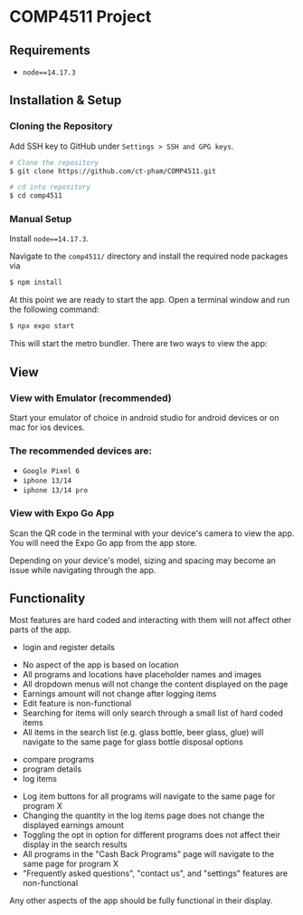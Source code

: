 # COMP4511 Project
## Requirements

* `node==14.17.3`

## Installation & Setup

### Cloning the Repository
Add SSH key to GitHub under `Settings > SSH and GPG keys`.

```bash
# Clone the repository
$ git clone https://github.com/ct-pham/COMP4511.git

# cd into repository
$ cd comp4511
```
### Manual Setup

Install `node==14.17.3`.

Navigate to the `comp4511/` directory and install the required node packages via

```bash
$ npm install
```

At this point we are ready to start the app. Open a terminal window and run the following command:

```bash
$ npx expo start
```

This will start the metro bundler. There are two ways to view the app:

## View

### View with Emulator (recommended)

Start your emulator of choice in android studio for android devices or on mac for ios devices. 

### The recommended devices are:

* `Google Pixel 6`
* `iphone 13/14`
* `iphone 13/14 pro`

### View with Expo Go App

Scan the QR code in the terminal with your device's camera to view the app. You will need the Expo Go app from the app store. 

Depending on your device's model, sizing and spacing may become an issue while navigating through the app.

## Functionality

Most features are hard coded and interacting with them will not affect other parts of the app.

- login and register details

* No aspect of the app is based on location
* All programs and locations have placeholder names and images
* All dropdown menus will not change the content displayed on the page
* Earnings amount will not change after logging items
* Edit feature is non-functional 
* Searching for items will only search through a small list of hard coded items
* All items in the search list (e.g. glass bottle, beer glass, glue) will navigate to the same page for glass bottle disposal options

- compare programs
- program details
- log items

* Log item buttons for all programs will navigate to the same page for program X
* Changing the quantity in the log items page does not change the displayed earnings amount
* Toggling the opt in option for different programs does not affect their display in the search results
* All programs in the "Cash Back Programs" page will navigate to the same page for program X
* "Frequently asked questions", "contact us", and "settings" features are non-functional 

Any other aspects of the app should be fully functional in their display.